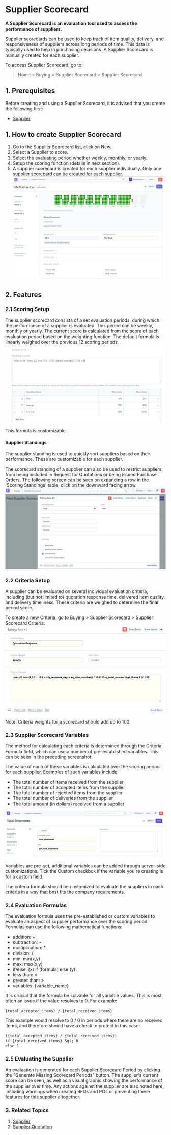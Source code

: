 
# Supplier Scorecard



**A Supplier Scorecard is an evaluation tool used to assess the performance of suppliers.**


Supplier scorecards can be used to keep track of item quality, delivery, and responsiveness of suppliers across long periods of time. This data is typically used to help in purchasing decisions.
A Supplier Scorecard is manually created for each supplier.


To access Supplier Scorecard, go to:
> Home > Buying > Supplier Scorecard > Supplier Scorecard


## 1. Prerequisites


Before creating and using a Supplier Scorecard, it is advised that you create the following first:


* [Supplier](/docs/en/buying/supplier)


## 1. How to create Supplier Scorecard


1. Go to the Supplier Scorecard list, click on New.
2. Select a Supplier to score.
3. Select the evaluating period whether weekly, monthly, or yearly.
4. Setup the scoring function (details in next section).
5. A supplier scorecard is created for each supplier individually. Only one supplier scorecard can be created for each supplier.
![Purchase Order](/files/supplier-scorecard.png)


## 2. Features


### 2.1 Scoring Setup


The supplier scorecard consists of a set evaluation periods, during which the performance of a supplier is evaluated. This period can be weekly, monthly or yearly. The current score is calculated from the score of each evaluation period based on the weighting function. The default formula is linearly weighed over the previous 12 scoring periods.
![Purchase Order](/files/supplier-scorecard-weighing.png)
This formula is customizable.


#### Supplier Standings


The supplier standing is used to quickly sort suppliers based on their performance. These are customizable for each supplier.


The scorecard standing of a supplier can also be used to restrict suppliers from being included in Request for Quotations or being issued Purchase Orders. The following screen can be seen on expanding a row in the 'Scoring Standings' table, click on the downward facing arrow.
![Purchase Order](/files/supplier-scorecard-standing.png)


### 2.2 Criteria Setup


A supplier can be evaluated on several individual evaluation criteria, including (but not limited to) quotation response time, delivered item quality, and delivery timeliness. These criteria are weighed to determine the final period score.


To create a new Criteria, go to Buying > Supplier Scorecard > Supplier Scorecard Criteria:
![Purchase Order](/files/supplier-scorecard-criteria.png)


Note: Criteria weights for a scorecard should add up to 100.


### 2.3 Supplier Scorecard Variables


The method for calculating each criteria is determined through the Criteria Formula field, which can use a number of pre-established variables. This can be seen in the preceding screenshot.


The value of each of these variables is calculated over the scoring period for each supplier. Examples of such variables include:


* The total number of items received from the supplier
* The total number of accepted items from the supplier
* The total number of rejected items from the supplier
* The total number of deliveries from the supplier
* The total amount (in dollars) received from a supplier


![Supplier Scorecard variable](/files/supplier-scorecard-variables.png)


Variables are pre-set, additional variables can be added through server-side customizations. Tick the Custom checkbox if the variable you're creating is for a custom field.


The criteria formula should be customized to evaluate the suppliers in each criteria in a way that best fits the company requirements.


### 2.4 Evaluation Formulas


The evaluation formula uses the pre-established or custom variables to evaluate an aspect of supplier performance over the scoring period. Formulas can use the following mathematical functions:


* addition: +
* subtraction: -
* multiplication: \*
* division: /
* min: min(x,y)
* max: max(x,y)
* if/else: (x) if (formula) else (y)
* less than: <
* greater than: >
* variables: {variable\_name}


It is crucial that the formula be solvable for all variable values. This is most often an issue if the value resolves to 0. For example:



```
{total_accepted_items} / {total_received_items}

```

This example would resolve to 0 / 0 in periods where there are no received items, and therefore should have a check to protect in this case:



```
({total_accepted_items} / {total_received_items})
if {total_received_items} &gt; 0
else 1.

```

### 2.5 Evaluating the Supplier


An evaluation is generated for each Supplier Scorecard Period by clicking the "Generate Missing Scorecard Periods" button. The supplier's current score can be seen, as well as a visual graphic showing the performance of the supplier over time. Any actions against the supplier are also noted here, including warnings when creating RFQs and POs or preventing these features for this supplier altogether.


### 3. Related Topics


1. [Supplier](/docs/en/buying/supplier)
2. [Supplier Quotation](/docs/en/buying/supplier-quotation)




